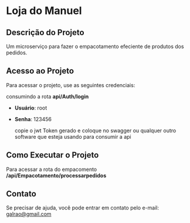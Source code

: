 # Loja do Manuel

## Descrição do Projeto
Um microserviço para fazer o empacotamento efeciente de produtos dos pedidos.

## Acesso ao Projeto
Para acessar o projeto, use as seguintes credenciais:

consumindo a rota **api/Auth/login**
- **Usuário**: root
- **Senha**: 123456

  copie o jwt Token gerado e coloque no swagger ou qualquer outro software que esteja usando para consumir a api

## Como Executar o Projeto
Para acessar a rota do empacomento
**/api/Empacotamento/processarpedidos**

## Contato
Se precisar de ajuda, você pode entrar em contato pelo e-mail: galrao@gmail.com
